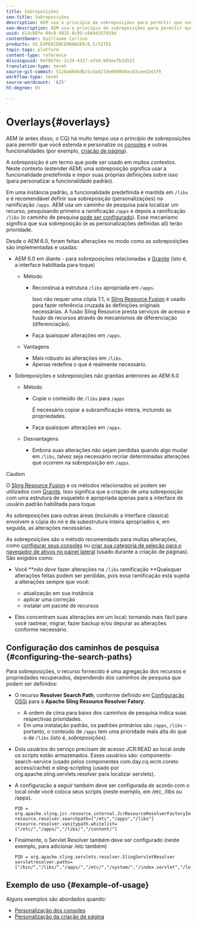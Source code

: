 ```yaml
---
title: Sobreposições
seo-title: Sobreposições
description: AEM usa o princípio de sobreposições para permitir que você estenda e personalize os consoles e outras funcionalidades
seo-description: AEM usa o princípio de sobreposições para permitir que você estenda e personalize os consoles e outras funcionalidades
uuid: d14c08fe-04c0-4925-8c99-c6644357919d
contentOwner: Guillaume Carlino
products: SG_EXPERIENCEMANAGER/6.5/SITES
topic-tags: platform
content-type: reference
discoiquuid: 0470b74c-2c34-4327-afed-b95eefb1d521
translation-type: tm+mt
source-git-commit: 5128a08d4db21cda821de0698b0ac63ceed24379
workflow-type: tm+mt
source-wordcount: '625'
ht-degree: 0%

---
```



# Overlays{#overlays}

AEM (e antes disso, o CQ) há muito tempo usa o princípio de sobreposições para permitir que você estenda e personalize os [consoles](/help/sites-developing/customizing-consoles-touch.md) e outras funcionalidades (por exemplo, [criação de página](/help/sites-developing/customizing-page-authoring-touch.md)).

A sobreposição é um termo que pode ser usado em muitos contextos. Neste contexto (estender AEM) uma sobreposição significa usar a funcionalidade predefinida e impor suas próprias definições sobre isso (para personalizar a funcionalidade padrão).

Em uma instância padrão, a funcionalidade predefinida é mantida em `/libs` e é recomendável definir sua sobreposição (personalizações) na ramificação `/apps`. AEM usa um caminho de pesquisa para localizar um recurso, pesquisando primeiro a ramificação `/apps` e depois a ramificação `/libs` (o caminho de pesquisa [pode ser configurado](#configuring-the-search-paths)). Esse mecanismo significa que sua sobreposição (e as personalizações definidas ali) terão prioridade.

Desde o AEM 6.0, foram feitas alterações no modo como as sobreposições são implementadas e usadas:

* AEM 6.0 em diante - para sobreposições relacionadas a [Granite](https://helpx.adobe.com/experience-manager/6-5/sites/developing/using/reference-materials/granite-ui/api/index.html) (isto é, a interface habilitada para toque)

   * Método

      * Reconstrua a estrutura `/libs` apropriada em `/apps`.

         Isso não requer uma cópia 1:1, o [Sling Resource Fusion](/help/sites-developing/sling-resource-merger.md) é usado para fazer referência cruzada às definições originais necessárias. A fusão Sling Resource presta serviços de acesso e fusão de recursos através de mecanismos de diferenciação (diferenciação).

      * Faça quaisquer alterações em `/apps`.
   * Vantagens

      * Mais robusto às alterações em `/libs`.
      * Apenas redefina o que é realmente necessário.


* Sobreposições e sobreposições não granitas anteriores ao AEM 6.0

   * Método

      * Copie o conteúdo de `/libs` para `/apps`

         É necessário copiar a subramificação inteira, incluindo as propriedades.

      * Faça quaisquer alterações em `/apps`.
   * Desvantagens

      * Embora suas alterações não sejam perdidas quando algo mudar em `/libs`, talvez seja necessário recriar determinadas alterações que ocorrem na sobreposição em `/apps`.


>[!CAUTION]
>
>O [Sling Resource Fusion](/help/sites-developing/sling-resource-merger.md) e os métodos relacionados só podem ser utilizados com [Granite](https://helpx.adobe.com/experience-manager/6-5/sites/developing/using/reference-materials/granite-ui/api/index.html). Isso significa que a criação de uma sobreposição com uma estrutura de esqueleto é apropriada apenas para a interface de usuário padrão habilitada para toque.
>
>As sobreposições para outras áreas (incluindo a interface clássica) envolvem a cópia do nó e da subestrutura inteira apropriados e, em seguida, as alterações necessárias.

As sobreposições são o método recomendado para muitas alterações, como [configurar seus consoles](/help/sites-developing/customizing-consoles-touch.md#create-a-custom-console) ou [criar sua categoria de seleção para o navegador de ativos no painel lateral](/help/sites-developing/customizing-page-authoring-touch.md#add-new-selection-category-to-asset-browser) (usado durante a criação de páginas). São exigidos como:

* Você ***não deve* fazer alterações na `/libs` ramificação **Quaisquer alterações feitas podem ser perdidas, pois essa ramificação está sujeita a alterações sempre que você:

   * atualização em sua instância
   * aplicar uma correção
   * instalar um pacote de recursos

* Eles concentram suas alterações em um local; tornando mais fácil para você rastrear, migrar, fazer backup e/ou depurar as alterações conforme necessário.

## Configuração dos caminhos de pesquisa {#configuring-the-search-paths}

Para sobreposições, o recurso fornecido é uma agregação dos recursos e propriedades recuperados, dependendo dos caminhos de pesquisa que podem ser definidos:

* O recurso **Resolver Search Path**, conforme definido em [Configuração OSGi](/help/sites-deploying/configuring-osgi.md) para a **Apache Sling Resource Resolver Fatory**.

   * A ordem de cima para baixo dos caminhos de pesquisa indica suas respectivas prioridades.
   * Em uma instalação padrão, os padrões primários são `/apps`, `/libs` - portanto, o conteúdo de `/apps` tem uma prioridade mais alta do que o de `/libs` (isto é, *sobreposições*).

* Dois usuários do serviço precisam de acesso JCR:READ ao local onde os scripts estão armazenados. Esses usuários são: components-search-service (usado pelos componentes com.day.cq.wcm.coreto access/cache) e sling-scripting (usado por org.apache.sling.servlets.resolver para localizar servlets).
* A configuração a seguir também deve ser configurada de acordo com o local onde você coloca seus scripts (neste exemplo, em /etc, /libs ou /apps).

   ```
   PID = org.apache.sling.jcr.resource.internal.JcrResourceResolverFactoryImpl
   resource.resolver.searchpath=["/etc","/apps","/libs"]
   resource.resolver.vanitypath.whitelist=["/etc/","/apps/","/libs/","/content/"]
   ```

* Finalmente, o Servlet Resolver também deve ser configurado (neste exemplo, para adicionar /etc também)

   ```
   PID = org.apache.sling.servlets.resolver.SlingServletResolver
   servletresolver.paths=["/bin/","/libs/","/apps/","/etc/","/system/","/index.servlet","/login.servlet","/services/"]
   ```

## Exemplo de uso {#example-of-usage}

Alguns exemplos são abordados quando:

* [Personalização dos consoles](/help/sites-developing/customizing-consoles-touch.md)
* [Personalização da criação de página](/help/sites-developing/customizing-page-authoring-touch.md)

